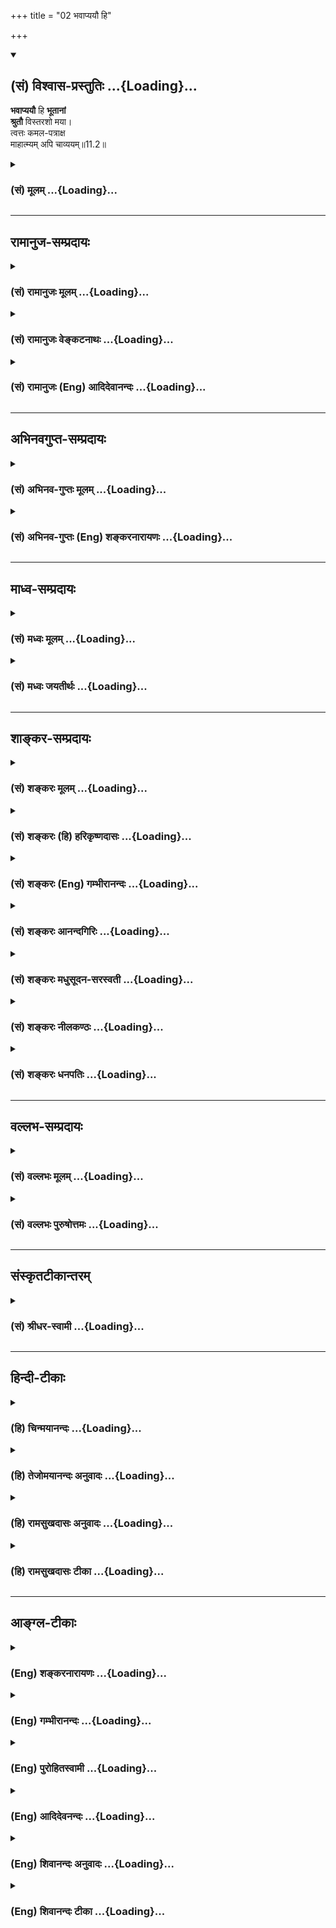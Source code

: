 +++
title = "02 भवाप्ययौ हि"

+++
<div class="js_include" newlevelforh1="2" title="(सं) विश्वास-प्रस्तुतिः" unfilled url="/mahAbhAratam/shlokashaH/06-bhIShma-parva/03-bhagavad-gItA-parva/saMskRtam/vishvAsa-prastutiH/11_vishva-rUpa-darshana/02_bhavApyayau_hi.md">
<details open><summary><h2>(सं) विश्वास-प्रस्तुतिः ...{Loading}...</h2></summary>

**भवाप्ययौ** हि **भूतानां**  
**श्रुतौ** विस्तरशो मया।  
त्वत्तः कमल-पत्राक्ष  
माहात्म्यम् अपि चाव्ययम्॥11.2॥
</details>
</div>
<div class="js_include collapsed" newlevelforh1="3" title="(सं) मूलम्" unfilled url="/mahAbhAratam/shlokashaH/06-bhIShma-parva/03-bhagavad-gItA-parva/saMskRtam/mUlam/11_vishva-rUpa-darshana/02_bhavApyayau_hi.md">
<details><summary><h3>(सं) मूलम् ...{Loading}...</h3></summary>

भवाप्ययौ हि भूतानां श्रुतौ विस्तरशो मया।  
त्वत्तः कमलपत्राक्ष माहात्म्यमपि चाव्ययम्।।11.2।।
</details>
</div>


_________________
## रामानुज-सम्प्रदायः
<div class="js_include collapsed" newlevelforh1="3" title="(सं) रामानुजः मूलम्" unfilled url="/mahAbhAratam/shlokashaH/06-bhIShma-parva/03-bhagavad-gItA-parva/saMskRtam/rAmAnujaH/mUlam/11_vishva-rUpa-darshana/02_bhavApyayau_hi.md">
<details><summary><h3>(सं) रामानुजः मूलम् ...{Loading}...</h3></summary>

।।11.2।। तथा सप्तमप्रभृति दशमपर्यन्तं त्वद्व्यतिरिक्तानां सर्वेषां
**भूतानां** त्वत्तः परमात्मानो भवाप्ययौ उत्पत्तिप्रलयौ **विस्तरशः मया
श्रुतौ।** हे **कमलपत्राक्ष** तव **अव्ययं** नित्यं
सर्वचेतनाचेतनवस्तुशेषित्वं ज्ञानबलादिकल्याणगुणगणैः तव एव परतरत्वं
सर्वाधारत्वं चिन्तितनिमिषितादिसर्वप्रवृत्तिषु तव एव प्रवर्तयितृत्वम्;
इत्यादि अपरिमितं **माहात्म्यं** च श्रुतम् **हि** शब्दो
वक्ष्यमाणदिदृक्षाद्योतनार्थः।

</details>
</div>
<div class="js_include collapsed" newlevelforh1="3" title="(सं) रामानुजः वेङ्कटनाथः" unfilled url="/mahAbhAratam/shlokashaH/06-bhIShma-parva/03-bhagavad-gItA-parva/saMskRtam/rAmAnujaH/venkaTanAthaH/11_vishva-rUpa-darshana/02_bhavApyayau_hi.md">
<details><summary><h3>(सं) रामानुजः वेङ्कटनाथः ...{Loading}...</h3></summary>

  
  
।।11.2।। भवाप्ययौ हि इत्यादेः प्रकृतहेत्वर्थत्वव्युदासेन
पृथगर्थत्वव्यञ्जनायाह -- तथाचेति। सप्तमप्रभृति दशमपर्यन्तं इति। भाष्यकारः
स्वानुसंहिताध्यायोक्त्या तत्रत्यवचनमुपलक्षयति। बहुवचनासङ्कोचसूचितम्अहं
कृत्स्नस्य \[7।6\] इत्यादिनोक्तमाह -- त्वद्व्यतिरिक्तानामिति।
निवृत्तमानुषत्वभ्रमस्यार्जुनस्य वचनत्वात्त्वत्तः इत्यनेन
भवाप्ययौपयिकरूपत्वं विवक्षितमित्यभिप्रायेणपरमात्मन इत्युक्तम्।
अप्ययशब्दस्य पञ्चम्यनन्वयाद्भवाप्ययशब्देन संसारमोक्षादिप्रतीतिः स्यादिति
तद्व्युदासायोक्तं -- उत्पत्तिप्रलयाविति। निमित्तोपादानसाधारणहेतुमात्रे
पञ्चमीत्यप्ययान्वयः। त्वत्तः श्रुतौ इत्यन्वयस्तु मन्दप्रयोजन इति भावः।
विस्तरशः विस्तरेणेत्यर्थः। कमलपत्राक्ष
इत्यनेनान्तरादित्यविद्यादिप्रतिपादितपुण्डरीकाक्षत्वविशिष्टाप्राकृतविग्रहवत्त्वमस्मिन्नवतारेऽपि
स्पष्टमुपलभ्यत इति सूचितम्। पुण्डरीकाक्षस्यैव हि
सर्वलोककामेशत्वादिकमव्ययं माहात्म्यं तत्र श्रूयते। माहात्म्यमित्यत्रतव
इति विपरिणतानुषङ्गः। अव्ययशब्देन कालतो विषयतः सङ्ख्यातः
प्रकर्षतश्चानवधिकत्वं
प्राक्सिद्धमिहाभिप्रेतमित्यभिप्रायेणोक्तंनित्यमित्यादि
अपरिमितमित्यन्तम्। भूमिरापः \[7।4\]मत्तः परतरं नान्यत् \[7।7\]मयि सर्वं
\[7।7\]बुद्धिर्ज्ञानम् \[10।4\] इत्यादिभिरिदं शेषित्वादिकं
प्राक्प्रपञ्चितम्। हिशब्दो वक्ष्यमाणदिदृक्षाद्योतनार्थ इति।
हेतुत्वप्रसिद्ध्याद्यानुगुण्याभावात्प्रकृतानुगुणोऽयमर्थ इति भावः।  
  

</details>
</div>
<div class="js_include collapsed" newlevelforh1="3" title="(सं) रामानुजः (Eng) आदिदेवानन्दः" unfilled url="/mahAbhAratam/shlokashaH/06-bhIShma-parva/03-bhagavad-gItA-parva/saMskRtam/rAmAnujaH/english/AdidevAnandaH/11_vishva-rUpa-darshana/02_bhavApyayau_hi.md">
<details><summary><h3>(सं) रामानुजः (Eng) आदिदेवानन्दः ...{Loading}...</h3></summary>

11.2 Likewise, beginning from the seventh, and ending with the tenth discourse, the origination and dissolution of all beings other than You,
as issuing from You, the Supreme Self, have been heard at length by me.
Your unlimited greatness, immutable and eternal, Your principalship
(Sesitva) over all sentient and non-sentient things, Your supreme greatness consisting of the host of auspicious attributes like knowledge, strength etc., Your being the supporter of all things and actuator of all activities like thinking, blinking etc., have also been heard. Here the term, 'hi' (verily) expresses the desire to have the vision which is going to be revealed.

</details>
</div>


_________________
## अभिनवगुप्त-सम्प्रदायः
<div class="js_include collapsed" newlevelforh1="3" title="(सं) अभिनव-गुप्तः मूलम्" unfilled url="/mahAbhAratam/shlokashaH/06-bhIShma-parva/03-bhagavad-gItA-parva/saMskRtam/abhinava-guptaH/mUlam/11_vishva-rUpa-darshana/02_bhavApyayau_hi.md">
<details><summary><h3>(सं) अभिनव-गुप्तः मूलम् ...{Loading}...</h3></summary>

।।11.2।। No commentary.  
  

</details>
</div>
<div class="js_include collapsed" newlevelforh1="3" title="(सं) अभिनव-गुप्तः (Eng) शङ्करनारायणः" unfilled url="/mahAbhAratam/shlokashaH/06-bhIShma-parva/03-bhagavad-gItA-parva/saMskRtam/abhinava-guptaH/english/shankaranArAyaNaH/11_vishva-rUpa-darshana/02_bhavApyayau_hi.md">
<details><summary><h3>(सं) अभिनव-गुप्तः (Eng) शङ्करनारायणः ...{Loading}...</h3></summary>

11.2 Sri Abhinavagupta did not comment upon this sloka.

</details>
</div>


_________________
## माध्व-सम्प्रदायः
<div class="js_include collapsed" newlevelforh1="3" title="(सं) मध्वः मूलम्" unfilled url="/mahAbhAratam/shlokashaH/06-bhIShma-parva/03-bhagavad-gItA-parva/saMskRtam/madhvaH/mUlam/11_vishva-rUpa-darshana/02_bhavApyayau_hi.md">
<details><summary><h3>(सं) मध्वः मूलम् ...{Loading}...</h3></summary>

।।11.2।। Sri Madhvacharya did not comment on this sloka.,

</details>
</div>
<div class="js_include collapsed" newlevelforh1="3" title="(सं) मध्वः जयतीर्थः" unfilled url="/mahAbhAratam/shlokashaH/06-bhIShma-parva/03-bhagavad-gItA-parva/saMskRtam/madhvaH/jayatIrthaH/11_vishva-rUpa-darshana/02_bhavApyayau_hi.md">
<details><summary><h3>(सं) मध्वः जयतीर्थः ...{Loading}...</h3></summary>

।।11.2।। Sri Jayatirtha did not comment on this sloka.  
  

</details>
</div>


_________________
## शाङ्कर-सम्प्रदायः
<div class="js_include collapsed" newlevelforh1="3" title="(सं) शङ्करः मूलम्" unfilled url="/mahAbhAratam/shlokashaH/06-bhIShma-parva/03-bhagavad-gItA-parva/saMskRtam/shankaraH/mUlam/11_vishva-rUpa-darshana/02_bhavApyayau_hi.md">
<details><summary><h3>(सं) शङ्करः मूलम् ...{Loading}...</h3></summary>

।।11.2।। --,**भवः** उत्पत्तिः **अप्ययः** प्रलयः तौ भवाप्ययौ हि **भूतानां
श्रुतौ विस्तरशः मया;** न संक्षेपतः; **त्वत्तः** त्वत्सकाशात्;
**कमलपत्राक्ष** कमलस्य पत्रं कमलपत्रं तद्वत् अक्षिणी यस्य तव स त्वं
कमलपत्राक्षः हे कमलपत्राक्ष; महात्मनः भावः माहात्म्यमपि च **अव्ययम्**
अक्षयम् श्रुतम् इति अनुवर्तते।।

</details>
</div>
<div class="js_include collapsed" newlevelforh1="3" title="(सं) शङ्करः (हि) हरिकृष्णदासः" unfilled url="/mahAbhAratam/shlokashaH/06-bhIShma-parva/03-bhagavad-gItA-parva/saMskRtam/shankaraH/hindI/harikRShNadAsaH/11_vishva-rUpa-darshana/02_bhavApyayau_hi.md">
<details><summary><h3>(सं) शङ्करः (हि) हरिकृष्णदासः ...{Loading}...</h3></summary>

।।11.2।। तथा --, मैंने आपसे प्राणियोंके भव -- उत्पत्ति और अप्यय -- प्रलय;
ये दोनों संक्षेपसे नहीं; विस्तारपूर्वक सुने हैं और हे कमलपत्राक्ष
अर्थात् कमलपत्रके सदृश नेत्रोंवाले कृष्ण आपका अविनाशी -- अक्षय माहात्म्य
भी मैं सुन चुका हूँ। श्रुतम् यह क्रियापद पूर्ववाक्यसे लिया गया है।

</details>
</div>
<div class="js_include collapsed" newlevelforh1="3" title="(सं) शङ्करः (Eng) गम्भीरानन्दः" unfilled url="/mahAbhAratam/shlokashaH/06-bhIShma-parva/03-bhagavad-gItA-parva/saMskRtam/shankaraH/english/gambhIrAnandaH/11_vishva-rUpa-darshana/02_bhavApyayau_hi.md">
<details><summary><h3>(सं) शङ्करः (Eng) गम्भीरानन्दः ...{Loading}...</h3></summary>

11.2 Kamala-partraksa, O You with eyes like lotus leaves; bhava-apyayau,
the origin and dissolution- these two; bhutanam, of beings; srutau, have
been heard; maya, by me; vistarasah, in detail-not in brief; tvattah,
from You. Ca, and; (Your) avyayam, undecaying; mahatmyam, glory,
too;-has been heard-(these last words) remain understood.

</details>
</div>
<div class="js_include collapsed" newlevelforh1="3" title="(सं) शङ्करः आनन्दगिरिः" unfilled url="/mahAbhAratam/shlokashaH/06-bhIShma-parva/03-bhagavad-gItA-parva/saMskRtam/shankaraH/AnandagiriH/11_vishva-rUpa-darshana/02_bhavApyayau_hi.md">
<details><summary><h3>(सं) शङ्करः आनन्दगिरिः ...{Loading}...</h3></summary>

।।11.2।। सप्तमादारभ्य तत्पदार्थनिर्णयार्थमपि भगवदुक्तं वचो मया
श्रुतमित्याह -- **किञ्चेति।** त्वत्तो भूतानामुत्पत्तिप्रलयौ त्वत्तः
श्रुतावित्याभ्यां संबध्यते; महात्मनस्तव भावो माहात्म्यं पारमार्थिकं
सोपाधिकं वा सर्वात्मत्वादिरूपं श्रुतमिति परिणम्यानुवृत्तिं
द्योतयितुमपिचेत्युक्तम्।

</details>
</div>
<div class="js_include collapsed" newlevelforh1="3" title="(सं) शङ्करः मधुसूदन-सरस्वती" unfilled url="/mahAbhAratam/shlokashaH/06-bhIShma-parva/03-bhagavad-gItA-parva/saMskRtam/shankaraH/madhusUdana-sarasvatI/11_vishva-rUpa-darshana/02_bhavApyayau_hi.md">
<details><summary><h3>(सं) शङ्करः मधुसूदन-सरस्वती ...{Loading}...</h3></summary>

।।11.2।। तथा सप्तमादारभ्य दशमपर्यन्तं तत्पदार्थनिर्णयप्रधानमपि भगवतो वचनं
मया श्रुतमित्याह -- भूतानां भवाप्ययावुत्पत्तिप्रलयौ त्वत्त एव भवन्तौ
त्वत्त एव विस्तरशो मया श्रुतौ नतु संक्षेपेणासकृदित्यर्थः। कमलस्य पत्रे
इव दीर्घे रक्तान्ते परममनोरमे अक्षिणी यस्य तव स त्वं हे कमलपत्राक्ष।
अतिसौन्दर्यातिशयोल्लेखोयं प्रेमातिशयात्। न केवलं भवाप्ययौ त्वत्तः
श्रुतौ। महात्मनस्तव भावो माहात्म्यमनतिशयैश्वर्यं
विश्वसृष्ट्यादिकर्तृत्वेऽप्यविकारित्वं शुभाशुभकर्मकारयितृत्वेऽप्यवैषम्यं
बन्धमोक्षादिविचित्रफलदातृत्वेऽप्यसङ्गौदासीन्यमन्यदपि सर्वात्मत्वादि
सोपाधिकं निरुपाधिकमपि चाव्ययमक्षयं मया श्रुतमिति परिणतमनुवर्तते चकारात्।

</details>
</div>
<div class="js_include collapsed" newlevelforh1="3" title="(सं) शङ्करः नीलकण्ठः" unfilled url="/mahAbhAratam/shlokashaH/06-bhIShma-parva/03-bhagavad-gItA-parva/saMskRtam/shankaraH/nIlakaNThaH/11_vishva-rUpa-darshana/02_bhavApyayau_hi.md">
<details><summary><h3>(सं) शङ्करः नीलकण्ठः ...{Loading}...</h3></summary>

।।11.2।।**भवेति।** तथा सप्तमाध्यायमारभ्य दशमपर्यन्तं त्वया भूतानां
भवाप्ययावप्युक्तौअहं सर्वस्य प्रभवो मत्तः सर्वं प्रवर्तते इति तावपि मया
विस्तरशरस्त्वत्तः श्रुतौ। हे कमलपत्राक्ष; अव्ययं माहात्म्यमपिन च मां
तानि कर्माणि लिम्पन्ति इति विषमसृष्टिकर्तुरपि वैषम्यनैर्घृण्यदोषो नास्ति
जगत्कर्तुरपि विकारगन्धो नास्ति इत्येवमादिरूपतत्पदार्थशुद्धिप्रधानं
श्रुतमित्यनुषङ्गः।

</details>
</div>
<div class="js_include collapsed" newlevelforh1="3" title="(सं) शङ्करः धनपतिः" unfilled url="/mahAbhAratam/shlokashaH/06-bhIShma-parva/03-bhagavad-gItA-parva/saMskRtam/shankaraH/dhanapatiH/11_vishva-rUpa-darshana/02_bhavApyayau_hi.md">
<details><summary><h3>(सं) शङ्करः धनपतिः ...{Loading}...</h3></summary>

।।11.2।। किंचायं वासुदेवो मम मातुलेय इति त्वयि
मनुष्यत्वप्रतीत्युत्पादकल्येश्वरस्वरुपावरकस्य मोहस्य निवर्तकमपि वचो मया
श्रुतमित्याशयवानाह। भवाप्ययौ उत्पत्तिप्रलयौ भूतानां त्वत्तो भवति इति
त्वत्तो मया श्रुतौ। अहं सर्वस्य प्रभवो मत्तः सर्वं प्रवर्तते इत्यादिना
तदपि न संक्षेपतोऽपि त्वसकृदित्याह -- विस्तरश इति। कमलपत्रे इव विशाले
रक्तान्ते अक्षिणी यस्य सः कमपपत्राक्ष
इत्यङ्गीकृतकमलपत्राक्षरुपात्त्वत्तएव भूतानां पालनमिति द्योतनाय तथा
संबोधयनम्। महात्मो भावो माहात्म्यमपि त्वदीयमव्ययमपक्षयरहितमैश्वर्यं मया
श्रुतमिति विपरिणोमेनानुषज्जाते।

</details>
</div>


_________________
## वल्लभ-सम्प्रदायः
<div class="js_include collapsed" newlevelforh1="3" title="(सं) वल्लभः मूलम्" unfilled url="/mahAbhAratam/shlokashaH/06-bhIShma-parva/03-bhagavad-gItA-parva/saMskRtam/vallabhaH/mUlam/11_vishva-rUpa-darshana/02_bhavApyayau_hi.md">
<details><summary><h3>(सं) वल्लभः मूलम् ...{Loading}...</h3></summary>

।।11.2।। भवाप्ययाविति। जगत्कारणत्वं तव मया श्रुतं; माहात्म्यमपि च सर्वं
तदिदं विभूतिरूपं तव मयेति।

</details>
</div>
<div class="js_include collapsed" newlevelforh1="3" title="(सं) वल्लभः पुरुषोत्तमः" unfilled url="/mahAbhAratam/shlokashaH/06-bhIShma-parva/03-bhagavad-gItA-parva/saMskRtam/vallabhaH/puruShottamaH/11_vishva-rUpa-darshana/02_bhavApyayau_hi.md">
<details><summary><h3>(सं) वल्लभः पुरुषोत्तमः ...{Loading}...</h3></summary>

  
  
।।11.2।। किञ्च -- भवाप्ययाविति। भूतानां भवाप्ययौ उत्पत्तिनाशौअहमादिश्च
\[10।20\] इत्यादिना हे कमलपत्राक्ष दृष्ट्यैव तापनाशक त्वत्तो मया
विस्तरशः श्रुतौ। अव्ययं स्थितिरूपं पालनरूपं माहात्म्यं महत्त्वं
नाशानन्तरपालनरूपं चापि श्रुतं;तेन मोहो नष्टः इति पूर्वेणैवान्वयः।  
  

</details>
</div>


_________________
## संस्कृतटीकान्तरम्
<div class="js_include collapsed" newlevelforh1="3" title="(सं) श्रीधर-स्वामी" unfilled url="/mahAbhAratam/shlokashaH/06-bhIShma-parva/03-bhagavad-gItA-parva/saMskRtam/shrIdhara-svAmI/11_vishva-rUpa-darshana/02_bhavApyayau_hi.md">
<details><summary><h3>(सं) श्रीधर-स्वामी ...{Loading}...</h3></summary>

।।11.2।। किंच **-- भवाप्ययाविति।** भूतानां भवाप्ययौ सृष्टिप्रलयौ त्वत्तः
सकाशादेव भवत इति श्रुतौ मयाअहं कृत्स्नस्य जगतः प्रभवः प्रलयस्तथा इत्यादौ
विस्तरशः पुनः पुनः। कमलपत्रे इव सुप्रसन्ने विशाले अक्षिणी यस्य सः हे
कमलपत्राक्ष; माहात्म्यमपि चाव्ययमक्षयं श्रुतम्।
विश्वसृष्ट्यादिकर्तृत्वेऽपि शुभाशुभकर्मकारयितृत्वेऽपि
बन्धमोक्षादिविचित्रफलदातृत्वेऽप्यविकारावैषम्यासङ्गौदासीन्यादिलक्षणमपरिमितं
महत्त्वं श्रुतम्अव्यक्तं व्यक्तिमापन्नं मन्यन्ते;मया ततमिदं सर्वं;न च
मां तानि कर्माणि निबध्नन्ति;समोऽहं सर्वभूतेषु इत्यादिना।
अतस्त्वत्परतन्त्रत्वादपि जीवानामहं कर्तेत्यादिर्मदीयो मोहो विगत इति
भावः।

</details>
</div>


_________________
## हिन्दी-टीकाः
<div class="js_include collapsed" newlevelforh1="3" title="(हि) चिन्मयानन्दः" unfilled url="/mahAbhAratam/shlokashaH/06-bhIShma-parva/03-bhagavad-gItA-parva/hindI/chinmayAnandaH/11_vishva-rUpa-darshana/02_bhavApyayau_hi.md">
<details><summary><h3>(हि) चिन्मयानन्दः ...{Loading}...</h3></summary>

।।11.2।। गुरु और शिष्य के संवाद में; यह स्वाभाविक है कि किसी कठिन विषय
की समाप्ति पर शिष्य के मन में कुछ शंका या प्रश्न उठें। उस शंका की
निवृत्ति के लिए वह गुरु के पास जा सकता है; परन्तु प्रश्न करने के पूर्व
उसे यह सिद्ध करना होगा कि वह विवेचित विषय को स्पष्टत समझ चुका है।
तत्पश्चात्; उसे अपनी नवीन शंका का समाधान कराने का अधिकार प्राप्त हो जाता
है। इस पारम्परिक पद्धति का अनुसरण करते हुए अर्जुन भगवान् श्रीकृष्ण को यह
बताने का प्रयत्न करता है कि वह पूर्व अध्याय का विषय समझ चुका है। उसने
श्रवण के द्वारा भूतों की उत्पत्ति और प्रलय तथा भगवान् की असंख्य
विभूतियों को समझ लिया है। फिर भी; एक संदेह रह ही जाता है; जिसका निवारण
तभी होगा जब प्रात्यक्षिक दर्शन से उसकी बुद्धि को तत्त्व का निश्चयात्मक
ज्ञान हो जायेगा। यह श्लोक विश्वरूप दर्शन की इच्छा को प्रगट करने की पूर्व
तैयारी है। जब शिष्य अपनी योग्यता सिद्ध करने के पश्चात् कोई युक्तिसंगत
प्रश्न पूछता है अथवा किसी संभावित विघ्न की निवृत्ति का उपाय जानना चाहता
है;तो गुरु को उसकी सभी सम्भव सहायता करनी चाहिये। हम देखेंगे कि योगेश्वर
श्रीकृष्ण यहाँ अपनी वरिष्ठता को भी त्याग कर केवल असीम अनुकम्पावशात्
अर्जुन को अपना विराट् रूप दर्शाते हैं; केवल इसलिए कि उनके शिष्य ने उसे
देखने का आग्रह किया था। अर्जुन अपनी इच्छा को अगले श्लोक में व्यक्त करता
है।

</details>
</div>
<div class="js_include collapsed" newlevelforh1="3" title="(हि) तेजोमयानन्दः अनुवादः" unfilled url="/mahAbhAratam/shlokashaH/06-bhIShma-parva/03-bhagavad-gItA-parva/hindI/tejomayAnandaH/anuvAdaH/11_vishva-rUpa-darshana/02_bhavApyayau_hi.md">
<details><summary><h3>(हि) तेजोमयानन्दः अनुवादः ...{Loading}...</h3></summary>

।।11.2।। हे कमलनयन ! मैंने भूतों की उत्पत्ति और प्रलय आपसे विस्तारपूर्वक
सुने हैं तथा आपका अव्यय माहात्म्य (प्रभाव) भी सुना है।।

</details>
</div>
<div class="js_include collapsed" newlevelforh1="3" title="(हि) रामसुखदासः अनुवादः" unfilled url="/mahAbhAratam/shlokashaH/06-bhIShma-parva/03-bhagavad-gItA-parva/hindI/rAmasukhadAsaH/anuvAdaH/11_vishva-rUpa-darshana/02_bhavApyayau_hi.md">
<details><summary><h3>(हि) रामसुखदासः अनुवादः ...{Loading}...</h3></summary>

।।11.2।। हे कमलनयन ! सम्पूर्ण प्राणियोंकी उत्पत्ति और प्रलय मैंने
विस्तारपूर्वक आपसे ही सुना है और आपका अविनाशी माहात्म्य भी सुना है।

</details>
</div>
<div class="js_include collapsed" newlevelforh1="3" title="(हि) रामसुखदासः टीका" unfilled url="/mahAbhAratam/shlokashaH/06-bhIShma-parva/03-bhagavad-gItA-parva/hindI/rAmasukhadAsaH/TIkA/11_vishva-rUpa-darshana/02_bhavApyayau_hi.md">
<details><summary><h3>(हि) रामसुखदासः टीका ...{Loading}...</h3></summary>

।।11.2।।***व्याख्या --*भवाप्ययौ हि भूतानां त्वत्तः श्रुतौ विस्तरशो मया
--** भगवान्ने पहले कहा था-- मैं सम्पूर्ण जगत्का प्रभव और प्रलय हूँ, मेरे
सिवाय अन्य कोई कारण नहीं है (7। 6 7); सात्त्विक, राजस और तामस भाव मेरेसे
ही होते हैं (7। 12); प्राणियोंके अलग-अलग अनेक तरहके भाव मेरेसे ही होते
हैं (10। 4 5); सम्पूर्ण प्राणी मेरेसे ही होते हैं और मेरेसे ही सब चेष्टा
करते हैं (10। 8); प्राणियोंके आदि, मध्य तथा अन्तमें मैं ही हूँ (10। 20);
और सम्पूर्ण सृष्टियोंके आदि, मध्य तथा अन्तमें मैं ही हूँ (10। 32)। इसीको
लेकर अर्जुन यहाँ कहते हैं कि मैंने आपसे प्राणियोंकी उत्पत्ति और प्रलयका
वर्णन विस्तारसे सुना है। इसका तात्पर्य प्राणियोंकी उत्पत्ति और विनाश
सुननेसे नहीं है, प्रत्युत इसका तात्पर्य यह सुननेसे है कि सभी प्राणी आपसे
ही उत्पन्न होते हैं, आपमें ही रहते हैं और आपमें ही लीन हो जाते हैं
अर्थात् सब कुछ आप ही हैं।

</details>
</div>


_________________
## आङ्ग्ल-टीकाः
<div class="js_include collapsed" newlevelforh1="3" title="(Eng) शङ्करनारायणः" unfilled url="/mahAbhAratam/shlokashaH/06-bhIShma-parva/03-bhagavad-gItA-parva/english/shankaranArAyaNaH/11_vishva-rUpa-darshana/02_bhavApyayau_hi.md">
<details><summary><h3>(Eng) शङ्करनारायणः ...{Loading}...</h3></summary>

11.2. The origin and the dissolution of beings have been listened to in detail by me from You, O Lotus-eyed One, and also to \[Your\]
inexhaustible greatness.

</details>
</div>
<div class="js_include collapsed" newlevelforh1="3" title="(Eng) गम्भीरानन्दः" unfilled url="/mahAbhAratam/shlokashaH/06-bhIShma-parva/03-bhagavad-gItA-parva/english/gambhIrAnandaH/11_vishva-rUpa-darshana/02_bhavApyayau_hi.md">
<details><summary><h3>(Eng) गम्भीरानन्दः ...{Loading}...</h3></summary>

11.2 O you with eyes like lotus leaves, the origin and dissolution of beings have been heard by me in detail from You. \['From You have been heard the origin and dissolution of beings in You.'\] And (Your)
undecaying glory, too, (has been heard).

</details>
</div>
<div class="js_include collapsed" newlevelforh1="3" title="(Eng) पुरोहितस्वामी" unfilled url="/mahAbhAratam/shlokashaH/06-bhIShma-parva/03-bhagavad-gItA-parva/english/purohitasvAmI/11_vishva-rUpa-darshana/02_bhavApyayau_hi.md">
<details><summary><h3>(Eng) पुरोहितस्वामी ...{Loading}...</h3></summary>

11.2 O Lord, whose eyes are like the lotus petal! Thou hast described in detail the origin and the dissolution of being, and Thine own Eternal Majesty.

</details>
</div>
<div class="js_include collapsed" newlevelforh1="3" title="(Eng) आदिदेवनन्दः" unfilled url="/mahAbhAratam/shlokashaH/06-bhIShma-parva/03-bhagavad-gItA-parva/english/AdidevanandaH/11_vishva-rUpa-darshana/02_bhavApyayau_hi.md">
<details><summary><h3>(Eng) आदिदेवनन्दः ...{Loading}...</h3></summary>

11.2 The origination and dissolution of all beings, O Krsna, (as issuing from You) have been heard verily by me at length as also Your immutable greatness.

</details>
</div>
<div class="js_include collapsed" newlevelforh1="3" title="(Eng) शिवानन्दः अनुवादः" unfilled url="/mahAbhAratam/shlokashaH/06-bhIShma-parva/03-bhagavad-gItA-parva/english/shivAnandaH/anuvAdaH/11_vishva-rUpa-darshana/02_bhavApyayau_hi.md">
<details><summary><h3>(Eng) शिवानन्दः अनुवादः ...{Loading}...</h3></summary>

11.2 The origin and the destruction of beings verily have been heard by me in detail from Thee, O lotus-eyed Lord, and also Thy inexhaustible greatness.

</details>
</div>
<div class="js_include collapsed" newlevelforh1="3" title="(Eng) शिवानन्दः टीका" unfilled url="/mahAbhAratam/shlokashaH/06-bhIShma-parva/03-bhagavad-gItA-parva/english/shivAnandaH/TIkA/11_vishva-rUpa-darshana/02_bhavApyayau_hi.md">
<details><summary><h3>(Eng) शिवानन्दः टीका ...{Loading}...</h3></summary>

11.2 भवाप्ययौ the origin and the dissolution; हि indeed; भूतानाम् of beings; श्रुतौ hav been heard; विस्तरशः in detail; मया by me; त्वत्तः
from Thee; कमलपत्राक्ष O lotuseyed; माहात्म्यम् greatness; अपि also; च
and; अव्ययम् inexhaustible.Commentary Kamalapatraksha Lotuseyed or having eyes like lotuspetals. Kamalapatra also means knowledge of the Self. He who can be obtained by knowledge of the Self is Kamalapatraksha.

</details>
</div>

